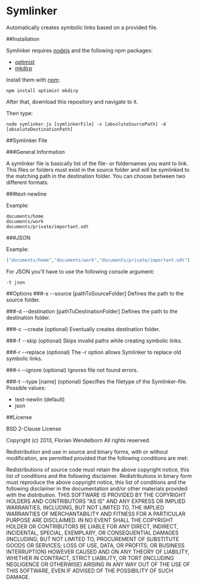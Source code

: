 Symlinker
=========

Automatically creates symbolic links based on a provided file.

##Installation

Symlinker requires [nodejs](http://nodejs.org/) and the following npm packages:
- [optimist](https://github.com/substack/node-optimist)
- [mkdirp](https://github.com/substack/node-mkdirp)

Install them with [npm](http://github.com/isaacs/npm):

    npm install optimist mkdirp

After that, download this repository and navigate to it.

Then type:

    node symlinker.js [symlinkerFile] -s [absoluteSourcePath] -d [absoluteDestinationPath]

##Symlinker File

###General Information

A symlinker file is basically list of the file- or foldernames you want to link. This files or folders must exist in the source folder and will be symlinked to the matching path in the destination folder. You can choose between two different formats.

###text-newline

Example:
````text
documents/home
documents/work
documents/private/important.odt
````

###JSON

Example:
````json
["documents/home","documents/work","documents/private/important.odt"]
````
For JSON you'll have to use the following console argument:

    -t json

##Options
###-s --source [pathToSourceFolder]
Defines the path to the source folder.

###-d --destination [pathToDestinationFolder]
Defines the path to the destination folder.

###-c --create (optional)
Eventually creates destination folder.

###-f --skip (optional)
Skips invalid paths while creating symbolic links.

###-r --replace (optional)
The -r option allows Symlinker to replace old symbolic links.

###-i --ignore (optional)
Ignores file not found errors.

###-t --type [name] (optional)
Specifies the filetype of the Symlinker-file. Possible values:
- text-newlin (default)
- json

##License

BSD 2-Clause License

Copyright (c) 2013, Florian Wendelborn
All rights reserved.

Redistribution and use in source and binary forms, with or without modification, are permitted provided that the following conditions are met:

Redistributions of source code must retain the above copyright notice, this list of conditions and the following disclaimer.
Redistributions in binary form must reproduce the above copyright notice, this list of conditions and the following disclaimer in the documentation and/or other materials provided with the distribution.
THIS SOFTWARE IS PROVIDED BY THE COPYRIGHT HOLDERS AND CONTRIBUTORS "AS IS" AND ANY EXPRESS OR IMPLIED WARRANTIES, INCLUDING, BUT NOT LIMITED TO, THE IMPLIED WARRANTIES OF MERCHANTABILITY AND FITNESS FOR A PARTICULAR PURPOSE ARE DISCLAIMED. IN NO EVENT SHALL THE COPYRIGHT HOLDER OR CONTRIBUTORS BE LIABLE FOR ANY DIRECT, INDIRECT, INCIDENTAL, SPECIAL, EXEMPLARY, OR CONSEQUENTIAL DAMAGES (INCLUDING, BUT NOT LIMITED TO, PROCUREMENT OF SUBSTITUTE GOODS OR SERVICES; LOSS OF USE, DATA, OR PROFITS; OR BUSINESS INTERRUPTION) HOWEVER CAUSED AND ON ANY THEORY OF LIABILITY, WHETHER IN CONTRACT, STRICT LIABILITY, OR TORT (INCLUDING NEGLIGENCE OR OTHERWISE) ARISING IN ANY WAY OUT OF THE USE OF THIS SOFTWARE, EVEN IF ADVISED OF THE POSSIBILITY OF SUCH DAMAGE.
